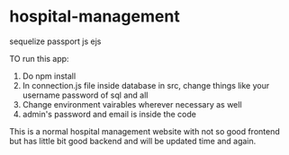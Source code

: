 # hospital-management
sequelize passport js ejs 

TO run this app: 
1. Do npm install
2. In connection.js file inside database in src, change things like your username password of sql and all
3. Change environment vairables wherever necessary as well
4. admin's password and email is inside the code

This is a normal hospital management website with not so good frontend but has little bit good backend and will be updated time and again. 
